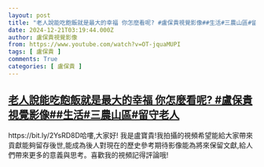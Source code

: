 ```yaml
---
layout: post
title: "老人說能吃飽飯就是最大的幸福 你怎麼看呢? #盧保貴視覺影像##生活#三農山區#留守老人"
date: 2024-12-21T03:19:44.000Z
author: 盧保貴視覺影像
from: https://www.youtube.com/watch?v=OT-jquaMUPI
tags: [ 盧保貴 ]
comments: True
categories: [ 盧保貴 ]
---
```

<!--1734751184000-->
[老人說能吃飽飯就是最大的幸福 你怎麼看呢? #盧保貴視覺影像##生活#三農山區#留守老人](https://www.youtube.com/watch?v=OT-jquaMUPI)
------

<div>
https://bit.ly/2YsRD8D哈嘍,大家好! 我是盧寶貴!我拍攝的視頻希望能給大家帶來貢獻能夠留存後世,能成為後人對現在的歷史參考期待影像能為將來保留文獻,給人們帶來更多的意義與思考。喜歡我的視頻記得評論哦!
</div>
